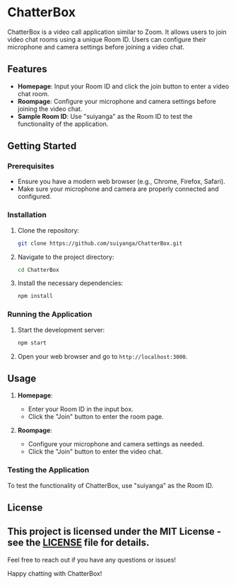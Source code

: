 # ChatterBox

ChatterBox is a video call application similar to Zoom. It allows users to join video chat rooms using a unique Room ID. Users can configure their microphone and camera settings before joining a video chat.

## Features

- **Homepage**: Input your Room ID and click the join button to enter a video chat room.
- **Roompage**: Configure your microphone and camera settings before joining the video chat.
- **Sample Room ID**: Use "suiyanga" as the Room ID to test the functionality of the application.

## Getting Started

### Prerequisites

- Ensure you have a modern web browser (e.g., Chrome, Firefox, Safari).
- Make sure your microphone and camera are properly connected and configured.

### Installation

1. Clone the repository:
    ```bash
    git clone https://github.com/suiyanga/ChatterBox.git
    ```
2. Navigate to the project directory:
    ```bash
    cd ChatterBox
    ```
3. Install the necessary dependencies:
    ```bash
    npm install
    ```

### Running the Application

1. Start the development server:
    ```bash
    npm start
    ```
2. Open your web browser and go to `http://localhost:3000`.

## Usage

1. **Homepage**:
    - Enter your Room ID in the input box.
    - Click the "Join" button to enter the room page.

2. **Roompage**:
    - Configure your microphone and camera settings as needed.
    - Click the "Join" button to enter the video chat.

### Testing the Application

To test the functionality of ChatterBox, use "suiyanga" as the Room ID.

## License

This project is licensed under the MIT License - see the [LICENSE](LICENSE) file for details.
---

Feel free to reach out if you have any questions or issues!

Happy chatting with ChatterBox!

